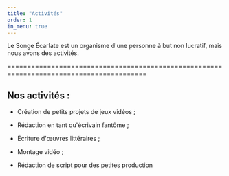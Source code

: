 ```yaml
---
title: "Activités"
order: 1
in_menu: true
---
```

Le Songe Écarlate est un organisme d'une personne à but non lucratif, mais nous avons des activités.

=========================================================================================

## Nos activités :

- Création de petits projets de jeux vidéos ;

- Rédaction en tant qu'écrivain fantôme ;

- Écriture d'œuvres littéraires ;

- Montage vidéo ;

- Rédaction de script pour des petites production 